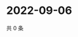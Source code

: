 # 2022-09-06

共 0 条

<!-- BEGIN WEIBO -->
<!-- 最后更新时间 Tue Sep 06 2022 04:01:18 GMT+0800 (China Standard Time) -->

<!-- END WEIBO -->
